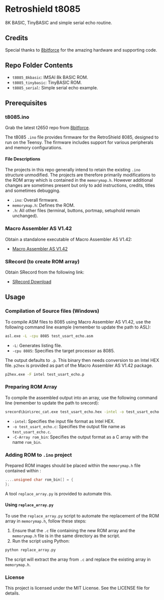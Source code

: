 # Retroshield t8085
 8K BASIC, TinyBASIC and simple serial echo routine.

## Credits

Special thanks to [8bitforce](https://8bitforce.com) for the amazing hardware and supporting code.

## Repo Folder Contents

- `t8085_8kbasic`: IMSAI 8k BASIC ROM.
- `t8085_tinybasic`: TinyBASIC ROM.
- `t8085_serial`:  Simple serial echo example.

## Prerequisites

### t8085.ino

Grab the latest t2650 repo from [8bitforce](https://8bitforce.com).

The t8085 `.ino` file provides firmware for the RetroShield 8085, designed to run on the Teensy. The firmware includes support for various peripherals and memory configurations.

#### File Descriptions

The projects in this repo generally intend to retain the existing `.ino` structure unmodified. The projects are therefore primarily modifications to the ROM array which is contained in the `memorymap.h`. However additional changes are sometimes present but only to add instructions, credits, titles and sometimes debugging.

- `.ino`: Overall firmware. 
- `memorymap.h`: Defines the ROM.
- `.h`: All other files (terminal, buttons, portmap, setuphold remain unchanged).

### Macro Assembler AS V1.42

Obtain a standalone executable of Macro Assembler AS V1.42:
- [Macro Assembler AS V1.42](http://john.ccac.rwth-aachen.de:8000/as/download.html#WIN32)

### SRecord (to create ROM array)

Obtain SRecord from the following link:
- [SRecord Download](http://srecord.sourceforge.net/)

## Usage

### Compilation of Source files (Windows)

To compile ASM files to 8085 using Macro Assembler AS V1.42, use the following command line example (remember to update the path to ASL):
```sh
asl.exe -L -cpu 8085 test_usart_echo.asm
```
- `-L`: Generates listing file.
- `-cpu 8085`: Specifies the target processor as 8085.

The output defaults to `.p`. This binary then needs conversion to an Intel HEX file. `p2hex` is provided as part of the Macro Assembler AS V1.42 package.
```sh
p2hex.exe -F intel test_usart_echo.p
```

### Preparing ROM Array

To compile the assembled output into an array, use the following command line (remember to update the path to srecord):
```sh
srecord\bin\srec_cat.exe test_usart_echo.hex -intel -o test_usart_echo.c -C-Array rom_bin
```
- `-intel`: Specifies the input file format as Intel HEX.
- `-o test_usart_echo.c`: Specifies the output file name as `test_usart_echo.c`.
- `-C-Array rom_bin`: Specifies the output format as a C array with the name `rom_bin`.

### Adding ROM to `.ino` project

Prepared ROM images should be placed within the `memorymap.h` file contained within :
```cpp
....unsigned char rom_bin[] = {
};
```
A tool `replace_array.py` is provided to automate this.

#### Using `replace_array.py`

To use the `replace_array.py` script to automate the replacement of the ROM array in `memorymap.h`, follow these steps:

1. Ensure that the `.c` file containing the new ROM array and the `memorymap.h` file is in the same directory as the script.
2. Run the script using Python:
```sh
python replace_array.py
```
The script will extract the array from `.c` and replace the existing array in `memorymap.h`.

### License

This project is licensed under the MIT License. See the LICENSE file for details.

